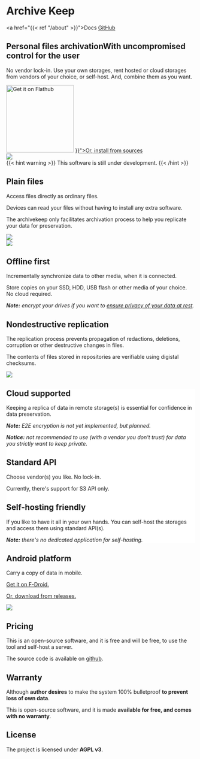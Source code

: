 ---
---

<div class="header">

<h1>Archive Keep</h1>

<a href="{{< ref "/about" >}}">Docs</a>
[GitHub](https://github.com/archivekeep/archivekeep)

</div>

<div class="main-display-container">
    <div class="main-display-inner-container">
        <div class="text">
            <h2>Personal files archivation<span class="sub">With uncompromised control for the user</span></h2>
            <p>No vendor lock-in. Use your own storages, rent hosted or cloud storages from vendors of your choice, or self-host. And, combine them as you want.</p>
            <div class="links">
                <a href='https://flathub.org/apps/org.archivekeep.ArchiveKeep'><picture><source type="image/svg+xml" srcset="https://flathub.org/api/badge?svg&locale=en"><img width="180" alt="Get it on Flathub" srcset="https://flathub.org/api/badge?locale=en 240w" src="https://flathub.org/api/badge?locale=en"/></picture></a>
                <a class="other-link" href="{{< ref "/install" >}}">Or, install from sources</a>
            </div>
        </div>
        <div class="other">
        <img src="/generated_screenshots/desktop/main-window.png" />
        </div>
    </div>

<div>
{{< hint warning >}}
This software is still under development.
{{< /hint >}}
</div>
</div>


<div class="sub-display-container">
<div class="sub-display-inner-container">
<div class="text">

## Plain files

Access files directly as ordinary files.

Devices can read your files without having to install any extra software.

The archivekeep only facilitates archivation process to help you replicate your data for preservation.
</div>
<div class="other small">
<img src="/generated_screenshots/dialogs/add-and-push/example.png" />
</div>
</div>
<div class="sub-display-inner-container">
<div class="other small">
<img src="/generated_screenshots/dialogs/sync/upload-example.png" />
</div>
<div class="text">

## Offline first

Incrementally synchronize data to other media, when it is connected.

Store copies on your SSD, HDD, USB flash or other media of your choice. No cloud required.

_**Note:** encrypt your drives if you want to [ensure privacy of your data at rest](https://en.wikipedia.org/wiki/Data_at_rest#Encryption)._

</div>
</div>
<div class="sub-display-inner-container">
<div class="text">

## Nondestructive replication

The replication process prevents propagation of redactions, deletions, corruption or other destructive changes in files.

The contents of files stored in repositories are verifiable using digistal checksums.
</div>
<div class="other small">
<img src="/generated_screenshots/dialogs/sync/download-example.png" />
</div>
</div>
</div>

<div class="sub-display-container" style="background: white">
<div class="sub-display-inner-container">
<div class="text">

## Cloud supported

Keeping a replica of data in remote storage(s) is essential for confidence in data preservation.

_**Note:** E2E encryption is not yet implemented, but planned._

_**Notice:** not recommended to use (with a vendor you don't trust) for data you strictly want to keep private._

</div>
<div class="other small">
</div>
</div>
<div class="sub-display-inner-container">
<div class="other small">
</div>
<div class="text">

## Standard API

Choose vendor(s) you like. No lock-in.

Currently, there's support for S3 API only.

</div>
</div>
<div class="sub-display-inner-container">
<div class="text">

## Self-hosting friendly

If you like to have it all in your own hands. You can self-host the storages and access them using standard API(s).

_**Note:** there's no dedicated application for self-hosting._ 

</div>
<div class="other small">
</div>
</div>
</div>

<div class="sub-display-container">
<div class="sub-display-inner-container">
<div class="text">

## Android platform

<p>Carry a copy of data in mobile.</p>
<p><a class="other-link" href="https://f-droid.org/packages/org.archivekeep.ArchiveKeep">Get it on F-Droid.</a></p>
<p><a class="other-link" href="https://github.com/archivekeep/archivekeep/releases/">Or, download from releases.</a></p>


</div>
<div class="other small">
<img src="/generated_screenshots/mobile/main-window.png" />
</div>
</div>
</div>

<div class="three-col-section-wrapper">
<div class="three-col-section">
<div><div>


## Pricing

This is an open-source software, and it is free and will be free, to use the tool and self-host a server.

The source code is available on [github](https://github.com/archivekeep/archivekeep).


</div></div>
<div><div>

## Warranty

Although **author desires** to make the system 100% bulletproof **to prevent loss of own data**.

This is open-source software, and it is made **available for free, and comes with no warranty**.

</div></div>
<div><div>

## License

The project is licensed under **AGPL v3**.

</div></div>
</div></div>

[LUKS]: https://en.wikipedia.org/wiki/Linux_Unified_Key_Setup

